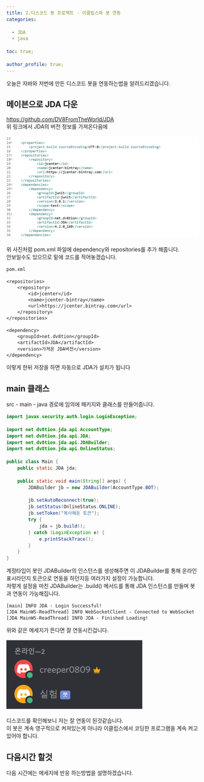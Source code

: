 ```yaml
---
title: 2.디스코드 봇 프로젝트 - 이클립스와 봇 연동
categories:

  - JDA
  - java
  
toc: true;

author_profile: true;
---
```


오늘은 자바와 저번에 만든 디스코드 봇을 연동하는법을 알려드리겠습니다.

## 메이븐으로 JDA 다운

<https://github.com/DV8FromTheWorld/JDA><br/>
위 링크에서 JDA의 버전 정보를 가져온다음에<br/>
<br/>
![pom.xml](/image/discordbot02-01.PNG "pom.xml")<br/>
<br/>
위 사진처럼 pom.xml 파일에 dependency와 repositories를 추가 해줍니다.<br/>
안보일수도 있으므로 밑에 코드를 적어놓겠습니다.<br/>

```
pom.xml

<repositories>
	<repository>
		<id>jcenter</id>
		<name>jcenter-bintray</name>
		<url>https://jcenter.bintray.com</url>
	</repository>
</repositories>

<dependency>
	<groupId>net.dv8tion</groupId>
	<artifactId>JDA</artifactId>
	<version>가져온 JDA버전</version>
</dependency>
```


이렇게 한뒤 저장을 하면 자동으로 JDA가 설치가 됩니다<br/>

## main 클래스

src - main - java 경로에 임의에 패키지와 클래스를 만들어줍니다.

``` java
import javax.security.auth.login.LoginException;

import net.dv8tion.jda.api.AccountType;
import net.dv8tion.jda.api.JDA;
import net.dv8tion.jda.api.JDABuilder;
import net.dv8tion.jda.api.OnlineStatus;

public class Main {
	public static JDA jda;

	public static void main(String[] args) {
		JDABuilder jb = new JDABuilder(AccountType.BOT);

		jb.setAutoReconnect(true);
		jb.setStatus(OnlineStatus.ONLINE);
		jb.setToken("복사해둔 토큰");
		try {
			jda = jb.build();
		} catch (LoginException e) {
			e.printStackTrace();
		}
	}
}
```

계정타입이 봇인 JDABuilder의 인스턴스를 생성해주면 이 JDABuilder를 통해 온라인 표시라던지 토큰으로 연동을 하던지등 여러가지 설정이 가능합니다.<br/>
저렇게 설정을 마친 JDABuilder는 .build() 메서드를 통해 JDA 인스턴스를 만들며 봇과 연동이 가능해집니다.<br/>

```
[main] INFO JDA - Login Successful!
[JDA MainWS-ReadThread] INFO WebSocketClient - Connected to WebSocket
[JDA MainWS-ReadThread] INFO JDA - Finished Loading!
```

위와 같은 메세지가 뜬다면 잘 연동시킨겁니다.<br/>
<br/>
![디스코드 연동](/image/discordbot02-02.PNG "디스코드 연동")<br/>
<br/>
디스코드를 확인해보니 저는 잘 연동이 된것같습니다.<br/>
이 봇은 계속 영구적으로 켜져있는게 아니라 이클립스에서 코딩한 프로그램을 계속 켜고 있어야 합니다.<br/>
## 다음시간 할것
다음 시간에는 메세지에 반응 하는방법을 설명하겠습니다.
